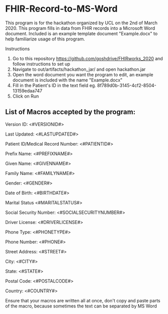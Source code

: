 # FHIR-Record-to-MS-Word

This program is for the hackathon organized by UCL on the 2nd of March 2020. This program fills in data from FHIR records into a Microsoft Word document. Included is an example template document "Example.docx" to help familiarize usage of this program.

Instructions

1. Go to this repository https://github.com/goshdrive/FHIRworks_2020 and follow instructions to set up
2. Navigate to out/artifacts/hackathon_jar/ and open hackathon.jar
3. Open the word document you want the program to edit, an example document is included with the name "Example.docx"
4. Fill in the Patient's ID in the text field eg. 8f789d0b-3145-4cf2-8504-13159edaa747
5. Click on Run

## List of Macros accepted by the program:

Version ID: <#VERSIONID#>

Last Updated: <#LASTUPDATED#>

Patient ID/Medical Record Number: <#PATIENTID#>

Prefix Name: <#PREFIXNAME#>

Given Name: <#GIVENNAME#>

Family Name: <#FAMILYNAME#>

Gender: <#GENDER#>

Date of Birth: <#BIRTHDATE#>

Marital Status <#MARITALSTATUS#>

Social Security Number: <#SOCIALSECURITYNUMBER#>

Driver License: <#DRIVERLICENSE#>

Phone Type: <#PHONETYPE#>

Phone Number: <#PHONE#>

Street Address: <#STREET#>

City: <#CITY#>

State: <#STATE#>

Postal Code: <#POSTALCODE#>

Country: <#COUNTRY#>

Ensure that your macros are written all at once, don't copy and paste parts of the macro, because sometimes the text can be separated by MS Word
